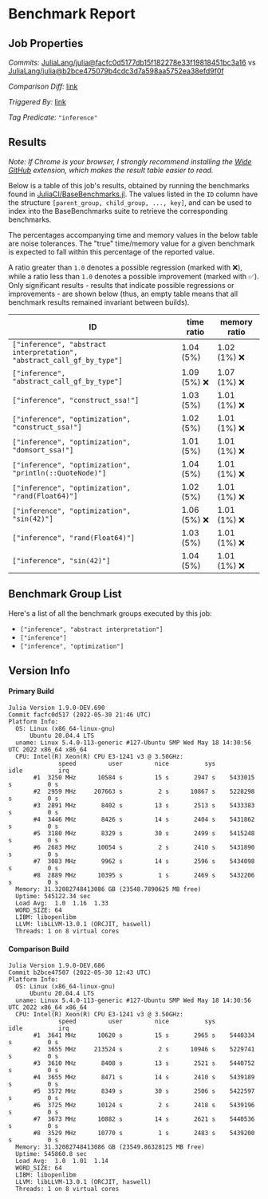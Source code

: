 # Benchmark Report

## Job Properties

*Commits:* [JuliaLang/julia@facfc0d5177db15f182278e33f19818451bc3a16](https://github.com/JuliaLang/julia/commit/facfc0d5177db15f182278e33f19818451bc3a16) vs [JuliaLang/julia@b2bce475079b4cdc3d7a598aa5752ea38efd9f0f](https://github.com/JuliaLang/julia/commit/b2bce475079b4cdc3d7a598aa5752ea38efd9f0f)

*Comparison Diff:* [link](https://github.com/JuliaLang/julia/compare/b2bce475079b4cdc3d7a598aa5752ea38efd9f0f..facfc0d5177db15f182278e33f19818451bc3a16)

*Triggered By:* [link](https://github.com/JuliaLang/julia/pull/45272#issuecomment-1141494691)

*Tag Predicate:* `"inference"`

## Results

*Note: If Chrome is your browser, I strongly recommend installing the [Wide GitHub](https://chrome.google.com/webstore/detail/wide-github/kaalofacklcidaampbokdplbklpeldpj?hl=en)
extension, which makes the result table easier to read.*

Below is a table of this job's results, obtained by running the benchmarks found in
[JuliaCI/BaseBenchmarks.jl](https://github.com/JuliaCI/BaseBenchmarks.jl). The values
listed in the `ID` column have the structure `[parent_group, child_group, ..., key]`,
and can be used to index into the BaseBenchmarks suite to retrieve the corresponding
benchmarks.

The percentages accompanying time and memory values in the below table are noise tolerances. The "true"
time/memory value for a given benchmark is expected to fall within this percentage of the reported value.

A ratio greater than `1.0` denotes a possible regression (marked with :x:), while a ratio less
than `1.0` denotes a possible improvement (marked with :white_check_mark:). Only significant results - results
that indicate possible regressions or improvements - are shown below (thus, an empty table means that all
benchmark results remained invariant between builds).

| ID | time ratio | memory ratio |
|----|------------|--------------|
| `["inference", "abstract interpretation", "abstract_call_gf_by_type"]` | 1.04 (5%)  | 1.02 (1%) :x: |
| `["inference", "abstract_call_gf_by_type"]` | 1.09 (5%) :x: | 1.07 (1%) :x: |
| `["inference", "construct_ssa!"]` | 1.03 (5%)  | 1.01 (1%) :x: |
| `["inference", "optimization", "construct_ssa!"]` | 1.02 (5%)  | 1.01 (1%) :x: |
| `["inference", "optimization", "domsort_ssa!"]` | 1.01 (5%)  | 1.01 (1%) :x: |
| `["inference", "optimization", "println(::QuoteNode)"]` | 1.04 (5%)  | 1.01 (1%) :x: |
| `["inference", "optimization", "rand(Float64)"]` | 1.02 (5%)  | 1.01 (1%) :x: |
| `["inference", "optimization", "sin(42)"]` | 1.06 (5%) :x: | 1.01 (1%) :x: |
| `["inference", "rand(Float64)"]` | 1.03 (5%)  | 1.01 (1%) :x: |
| `["inference", "sin(42)"]` | 1.04 (5%)  | 1.01 (1%) :x: |

## Benchmark Group List

Here's a list of all the benchmark groups executed by this job:

- `["inference", "abstract interpretation"]`
- `["inference"]`
- `["inference", "optimization"]`

## Version Info

#### Primary Build

```
Julia Version 1.9.0-DEV.690
Commit facfc0d517 (2022-05-30 21:46 UTC)
Platform Info:
  OS: Linux (x86_64-linux-gnu)
      Ubuntu 20.04.4 LTS
  uname: Linux 5.4.0-113-generic #127-Ubuntu SMP Wed May 18 14:30:56 UTC 2022 x86_64 x86_64
  CPU: Intel(R) Xeon(R) CPU E3-1241 v3 @ 3.50GHz: 
              speed         user         nice          sys         idle          irq
       #1  3250 MHz      10584 s         15 s       2947 s    5433015 s          0 s
       #2  2959 MHz     207663 s          2 s      10867 s    5228298 s          0 s
       #3  2891 MHz       8402 s         13 s       2513 s    5433383 s          0 s
       #4  3446 MHz       8426 s         14 s       2404 s    5431862 s          0 s
       #5  3180 MHz       8329 s         30 s       2499 s    5415248 s          0 s
       #6  2683 MHz      10054 s          2 s       2410 s    5431890 s          0 s
       #7  3083 MHz       9962 s         14 s       2596 s    5434098 s          0 s
       #8  2889 MHz      10395 s          1 s       2469 s    5432206 s          0 s
  Memory: 31.32082748413086 GB (23548.7890625 MB free)
  Uptime: 545122.34 sec
  Load Avg:  1.0  1.16  1.33
  WORD_SIZE: 64
  LIBM: libopenlibm
  LLVM: libLLVM-13.0.1 (ORCJIT, haswell)
  Threads: 1 on 8 virtual cores

```

#### Comparison Build

```
Julia Version 1.9.0-DEV.686
Commit b2bce47507 (2022-05-30 12:43 UTC)
Platform Info:
  OS: Linux (x86_64-linux-gnu)
      Ubuntu 20.04.4 LTS
  uname: Linux 5.4.0-113-generic #127-Ubuntu SMP Wed May 18 14:30:56 UTC 2022 x86_64 x86_64
  CPU: Intel(R) Xeon(R) CPU E3-1241 v3 @ 3.50GHz: 
              speed         user         nice          sys         idle          irq
       #1  3641 MHz      10620 s         15 s       2965 s    5440334 s          0 s
       #2  3655 MHz     213524 s          2 s      10946 s    5229741 s          0 s
       #3  3610 MHz       8408 s         13 s       2521 s    5440752 s          0 s
       #4  3655 MHz       8471 s         14 s       2410 s    5439189 s          0 s
       #5  3572 MHz       8349 s         30 s       2506 s    5422597 s          0 s
       #6  3725 MHz      10124 s          2 s       2418 s    5439196 s          0 s
       #7  3673 MHz      10882 s         14 s       2621 s    5440536 s          0 s
       #8  3529 MHz      10770 s          1 s       2483 s    5439200 s          0 s
  Memory: 31.32082748413086 GB (23549.86328125 MB free)
  Uptime: 545860.8 sec
  Load Avg:  1.0  1.01  1.14
  WORD_SIZE: 64
  LIBM: libopenlibm
  LLVM: libLLVM-13.0.1 (ORCJIT, haswell)
  Threads: 1 on 8 virtual cores

```
